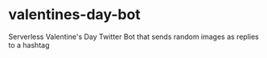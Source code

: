 # valentines-day-bot
Serverless Valentine's Day Twitter Bot that sends random images as replies to a hashtag
